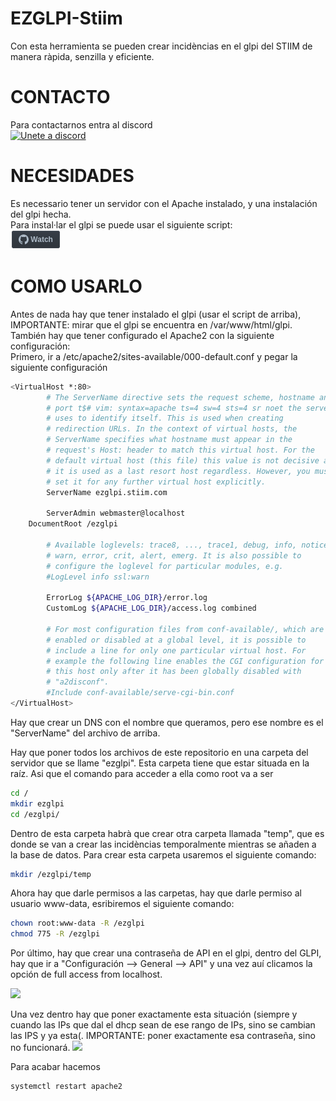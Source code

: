 # EZGLPI-Stiim
Con esta herramienta se pueden crear incidèncias en el glpi del STIIM de manera ràpida, senzilla y eficiente.

# CONTACTO
Para contactarnos entra al discord <br>
[![Unete a discord]()](https://discord.gg/mH8aREb)

# NECESIDADES
Es necessario tener un servidor con el Apache instalado, y una instalación del glpi hecha. <br>
Para instal·lar el glpi se puede usar el siguiente script: <br>
[![GLPI Installation](https://raw.githubusercontent.com/Bielpg04/Scripts/main/Ver.png)](https://github.com/Bielpg04/Scripts)

# COMO USARLO
Antes de nada hay que tener instalado el glpi (usar el script de arriba), IMPORTANTE: mirar que el glpi se encuentra en /var/www/html/glpi. <br>
También hay que tener configurado el Apache2 con la siguiente configuración: <br>
Primero, ir a /etc/apache2/sites-available/000-default.conf y pegar la siguiente configuración
```bash
<VirtualHost *:80>
        # The ServerName directive sets the request scheme, hostname and 
        # port t$# vim: syntax=apache ts=4 sw=4 sts=4 sr noet the server 
        # uses to identify itself. This is used when creating 
        # redirection URLs. In the context of virtual hosts, the 
        # ServerName specifies what hostname must appear in the 
        # request's Host: header to match this virtual host. For the 
        # default virtual host (this file) this value is not decisive as 
        # it is used as a last resort host regardless. However, you must 
        # set it for any further virtual host explicitly.
        ServerName ezglpi.stiim.com
                                                                                
        ServerAdmin webmaster@localhost
	DocumentRoot /ezglpi
                                                                                
        # Available loglevels: trace8, ..., trace1, debug, info, notice, 
        # warn, error, crit, alert, emerg. It is also possible to 
        # configure the loglevel for particular modules, e.g.
        #LogLevel info ssl:warn
                                                                                
        ErrorLog ${APACHE_LOG_DIR}/error.log 
        CustomLog ${APACHE_LOG_DIR}/access.log combined
                                                                                
        # For most configuration files from conf-available/, which are 
        # enabled or disabled at a global level, it is possible to 
        # include a line for only one particular virtual host. For 
        # example the following line enables the CGI configuration for 
        # this host only after it has been globally disabled with 
        # "a2disconf".
        #Include conf-available/serve-cgi-bin.conf
</VirtualHost>
```

Hay que crear un DNS con el nombre que queramos, pero ese nombre es el "ServerName" del archivo de arriba. 

Hay que poner todos los archivos de este repositorio en una carpeta del servidor que se llame "ezglpi". Esta carpeta tiene que estar situada en la raíz.
Asi que el comando para acceder a ella como root va a ser

```bash
cd /
mkdir ezglpi
cd /ezglpi/
```

Dentro de esta carpeta habrà que crear otra carpeta llamada "temp", que es donde se van a crear las incidèncias temporalmente mientras se añaden a la base de datos. Para crear esta carpeta usaremos el siguiente comando:

```bash
mkdir /ezglpi/temp
```
Ahora hay que darle permisos a las carpetas, hay que darle permiso al usuario www-data, esribiremos el siguiente comando:

```bash
chown root:www-data -R /ezglpi
chmod 775 -R /ezglpi
```

Por último, hay que crear una contraseña de API en el glpi, dentro del GLPI, hay que ir a "Configuración --> General --> API" y una vez auí clicamos la opción de full access from localhost.

<img src="https://raw.githubusercontent.com/Bielpg04/IMG/main/localhs.png"></img>

Una vez dentro hay que poner exactamente esta situación (siempre y cuando las IPs que dal el dhcp sean de ese rango de IPs, sino se cambian las IPS y ya esta(. IMPORTANTE: poner exactamente esa contraseña, sino no funcionará.
<img src="https://raw.githubusercontent.com/Bielpg04/IMG/main/apitoken.png" ></img>

Para acabar hacemos 
```bash
systemctl restart apache2
```
